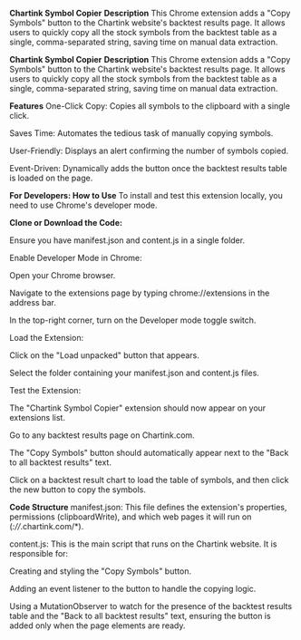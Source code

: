 **Chartink Symbol Copier**
**Description**
This Chrome extension adds a "Copy Symbols" button to the Chartink website's backtest results page. It allows users to quickly copy all the stock symbols from the backtest table as a single, comma-separated string, saving time on manual data extraction.

**Chartink Symbol Copier**
**Description**
This Chrome extension adds a "Copy Symbols" button to the Chartink website's backtest results page. It allows users to quickly copy all the stock symbols from the backtest table as a single, comma-separated string, saving time on manual data extraction.

**Features**
One-Click Copy: Copies all symbols to the clipboard with a single click.

Saves Time: Automates the tedious task of manually copying symbols.

User-Friendly: Displays an alert confirming the number of symbols copied.

Event-Driven: Dynamically adds the button once the backtest results table is loaded on the page.

**For Developers: How to Use**
To install and test this extension locally, you need to use Chrome's developer mode.

**Clone or Download the Code:**

Ensure you have manifest.json and content.js in a single folder.

Enable Developer Mode in Chrome:

Open your Chrome browser.

Navigate to the extensions page by typing chrome://extensions in the address bar.

In the top-right corner, turn on the Developer mode toggle switch.

Load the Extension:

Click on the "Load unpacked" button that appears.

Select the folder containing your manifest.json and content.js files.

Test the Extension:

The "Chartink Symbol Copier" extension should now appear on your extensions list.

Go to any backtest results page on Chartink.com.

The "Copy Symbols" button should automatically appear next to the "Back to all backtest results" text.

Click on a backtest result chart to load the table of symbols, and then click the new button to copy the symbols.

**Code Structure**
manifest.json: This file defines the extension's properties, permissions (clipboardWrite), and which web pages it will run on (*://*.chartink.com/*).

content.js: This is the main script that runs on the Chartink website. It is responsible for:

Creating and styling the "Copy Symbols" button.

Adding an event listener to the button to handle the copying logic.

Using a MutationObserver to watch for the presence of the backtest results table and the "Back to all backtest results" text, ensuring the button is added only when the page elements are ready.
